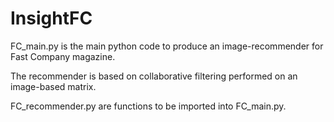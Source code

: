 # InsightFC

FC_main.py is the main python code to produce an image-recommender for Fast Company magazine.  

The recommender is based on collaborative filtering performed on an image-based matrix.

FC_recommender.py are functions to be imported into FC_main.py.

